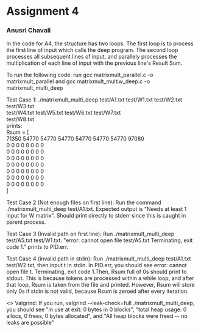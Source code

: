 <h1> Assignment 4 </h1>
<h3> Anusri Chavali </h3>
<p> In the code for A4, the structure has two loops. The first loop is to process the first line of input which calls the deep program. The second loop processes all subsequent lines of input, and parallely processes the multiplication of each line of input with the previous line's Result Sum. </p>
<p> To run the following code: run gcc matrixmult_parallel.c -o matrixmult_parallel and gcc matrixmult_multiw_deep.c -o matrixmult_multi_deep </p>
<p> Test Case 1: ./matrixmult_multi_deep test/A1.txt test/W1.txt test/W2.txt test/W3.txt <br/>
                test/W4.txt test/W5.txt test/W6.txt test/W7.txt <br/>
                test/W8.txt <br/>
prints: <br/>
Rsum = [ <br/>
71350 54770 54770 54770 54770 54770 54770 97080 <br/>
0 0 0 0 0 0 0 0 <br/>
0 0 0 0 0 0 0 0 <br/>
0 0 0 0 0 0 0 0 <br/>
0 0 0 0 0 0 0 0 <br/>
0 0 0 0 0 0 0 0 <br/>
0 0 0 0 0 0 0 0 <br/>
0 0 0 0 0 0 0 0 <br/>
] <br/>
</p>
<p> Test Case 2 (Not enough files on first line): Run the command ./matrixmult_multi_deep test/A1.txt. Expected output is "Needs at least 1 input for W matrix". Should print directly to stderr since this is caught in parent process. </p>
<p> Test Case 3 (Invalid path on first line): Run ./matrixmult_multi_deep test/A5.txt test/W1.txt. 
"error: cannot open file test/A5.txt  Terminating, exit code 1." prints to PID.err. </p>
<p> Test Case 4 (invalid path in stdin): Run ./matrixmult_multi_deep test/A1.txt test/W2.txt, then input t in stdin. In PID.err, you should see error: cannot open file t. Terminating, exit code 1.Then, Rsum full of 0s should print to stdout. This is because tokens are processed within a while loop, and after that loop, Rsum is taken from the file and printed. However, Rsum will store only 0s if stdin is not valid, because Rsum is zeroed after every iteration. </p>
<> Valgrind: If you run, valgrind --leak-check=full ./matrixmult_multi_deep, you should see "in use at exit: 0 bytes in 0 blocks", "total heap usage: 0 allocs, 0 frees, 0 bytes allocated", and "All heap blocks were freed -- no leaks are possible"  </p>